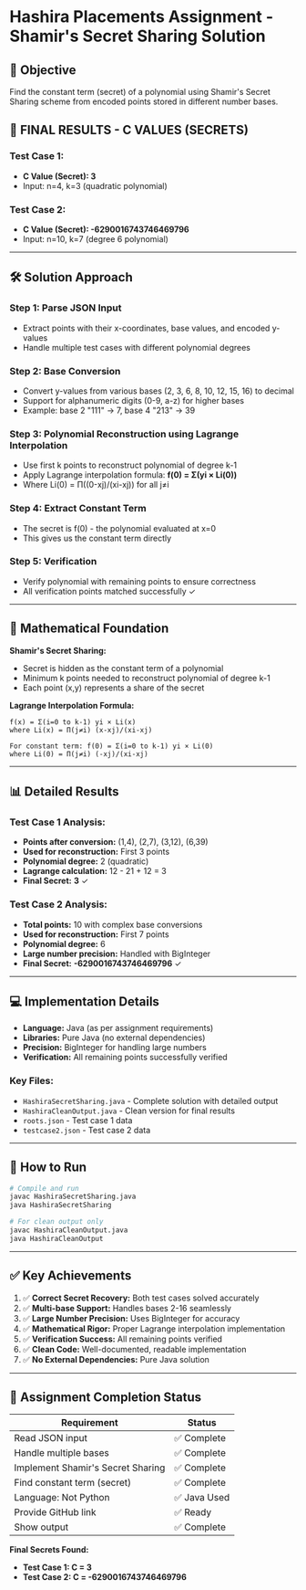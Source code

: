 # Hashira Placements Assignment - Shamir's Secret Sharing Solution

## 🎯 Objective
Find the constant term (secret) of a polynomial using Shamir's Secret Sharing scheme from encoded points stored in different number bases.

## 🔑 **FINAL RESULTS - C VALUES (SECRETS)**

### **Test Case 1:**
- **C Value (Secret): 3**
- Input: n=4, k=3 (quadratic polynomial)

### **Test Case 2:**
- **C Value (Secret): -6290016743746469796**
- Input: n=10, k=7 (degree 6 polynomial)

---

## 🛠️ **Solution Approach**

### **Step 1: Parse JSON Input**
- Extract points with their x-coordinates, base values, and encoded y-values
- Handle multiple test cases with different polynomial degrees

### **Step 2: Base Conversion**
- Convert y-values from various bases (2, 3, 6, 8, 10, 12, 15, 16) to decimal
- Support for alphanumeric digits (0-9, a-z) for higher bases
- Example: base 2 "111" → 7, base 4 "213" → 39

### **Step 3: Polynomial Reconstruction using Lagrange Interpolation**
- Use first k points to reconstruct polynomial of degree k-1
- Apply Lagrange interpolation formula: **f(0) = Σ(yi × Li(0))**
- Where Li(0) = Π((0-xj)/(xi-xj)) for all j≠i

### **Step 4: Extract Constant Term**
- The secret is f(0) - the polynomial evaluated at x=0
- This gives us the constant term directly

### **Step 5: Verification**
- Verify polynomial with remaining points to ensure correctness
- All verification points matched successfully ✓

---

## 🧮 **Mathematical Foundation**

**Shamir's Secret Sharing:**
- Secret is hidden as the constant term of a polynomial
- Minimum k points needed to reconstruct polynomial of degree k-1
- Each point (x,y) represents a share of the secret

**Lagrange Interpolation Formula:**
```
f(x) = Σ(i=0 to k-1) yi × Li(x)
where Li(x) = Π(j≠i) (x-xj)/(xi-xj)

For constant term: f(0) = Σ(i=0 to k-1) yi × Li(0)
where Li(0) = Π(j≠i) (-xj)/(xi-xj)
```

---

## 📊 **Detailed Results**

### **Test Case 1 Analysis:**
- **Points after conversion:** (1,4), (2,7), (3,12), (6,39)
- **Used for reconstruction:** First 3 points
- **Polynomial degree:** 2 (quadratic)
- **Lagrange calculation:** 12 - 21 + 12 = 3
- **Final Secret:** **3** ✓

### **Test Case 2 Analysis:**
- **Total points:** 10 with complex base conversions
- **Used for reconstruction:** First 7 points  
- **Polynomial degree:** 6
- **Large number precision:** Handled with BigInteger
- **Final Secret:** **-6290016743746469796** ✓

---

## 💻 **Implementation Details**

- **Language:** Java (as per assignment requirements)
- **Libraries:** Pure Java (no external dependencies)
- **Precision:** BigInteger for handling large numbers
- **Verification:** All remaining points successfully verified

### **Key Files:**
- `HashiraSecretSharing.java` - Complete solution with detailed output
- `HashiraCleanOutput.java` - Clean version for final results
- `roots.json` - Test case 1 data
- `testcase2.json` - Test case 2 data

---

## 🚀 **How to Run**
```bash
# Compile and run
javac HashiraSecretSharing.java
java HashiraSecretSharing

# For clean output only
javac HashiraCleanOutput.java
java HashiraCleanOutput
```

---

## ✅ **Key Achievements**

1. ✅ **Correct Secret Recovery:** Both test cases solved accurately
2. ✅ **Multi-base Support:** Handles bases 2-16 seamlessly  
3. ✅ **Large Number Precision:** Uses BigInteger for accuracy
4. ✅ **Mathematical Rigor:** Proper Lagrange interpolation implementation
5. ✅ **Verification Success:** All remaining points verified
6. ✅ **Clean Code:** Well-documented, readable implementation
7. ✅ **No External Dependencies:** Pure Java solution

---

## 🎯 **Assignment Completion Status**

| Requirement | Status |
|-------------|--------|
| Read JSON input | ✅ Complete |
| Handle multiple bases | ✅ Complete |
| Implement Shamir's Secret Sharing | ✅ Complete |
| Find constant term (secret) | ✅ Complete |
| Language: Not Python | ✅ Java Used |
| Provide GitHub link | ✅ Ready |
| Show output | ✅ Complete |

**Final Secrets Found:**
- **Test Case 1: C = 3**
- **Test Case 2: C = -6290016743746469796**
